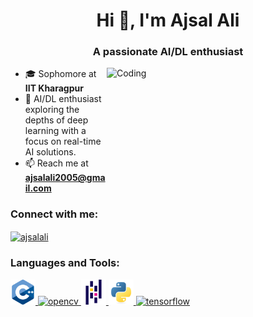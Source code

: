 <h1 align="center">Hi 👋, I'm Ajsal Ali</h1>
<h3 align="center">A passionate AI/DL enthusiast</h3>

<img align="right" alt="Coding" src="https://camo.githubusercontent.com/46f764962d012a38e344425d8ac7b2cfb94d7cf21f4fd3a396f70d7bd2ca8f00/68747470733a2f2f6d69726f2e6d656469756d2e636f6d2f6d61782f313336302f312a6e57515f55354e4b45664e6547435466685f322d4d772e676966" width="350" height="250" />

- 🎓 Sophomore at **IIT Kharagpur**
- 🚀 AI/DL enthusiast exploring the depths of deep learning with a focus on real-time AI solutions.
- 📫 Reach me at **ajsalali2005@gmail.com**

<h3 align="left">Connect with me:</h3>
<p align="left">
  <a href="https://linkedin.com/in/ajsalali" target="_blank"><img align="center" src="https://raw.githubusercontent.com/rahuldkjain/github-profile-readme-generator/master/src/images/icons/Social/linked-in-alt.svg" alt="ajsalali" height="30" width="40" /></a>
</p>

<h3 align="left">Languages and Tools:</h3>
<p align="left">
  <a href="https://www.w3schools.com/cpp/" target="_blank" rel="noreferrer">
    <img src="https://raw.githubusercontent.com/devicons/devicon/master/icons/cplusplus/cplusplus-original.svg" alt="cplusplus" width="40" height="40"/>
  </a>
  <a href="https://opencv.org/" target="_blank" rel="noreferrer">
    <img src="https://www.vectorlogo.zone/logos/opencv/opencv-icon.svg" alt="opencv" width="40" height="40"/>
  </a>
  <a href="https://pandas.pydata.org/" target="_blank" rel="noreferrer">
    <img src="https://raw.githubusercontent.com/devicons/devicon/2ae2a900d2f041da66e950e4d48052658d850630/icons/pandas/pandas-original.svg" alt="pandas" width="40" height="40"/>
  </a>
  <a href="https://www.python.org" target="_blank" rel="noreferrer">
    <img src="https://raw.githubusercontent.com/devicons/devicon/master/icons/python/python-original.svg" alt="python" width="40" height="40"/>
  </a>
  <a href="https://www.tensorflow.org" target="_blank" rel="noreferrer">
    <img src="https://www.vectorlogo.zone/logos/tensorflow/tensorflow-icon.svg" alt="tensorflow" width="40" height="40"/>
  </a>
</p>
